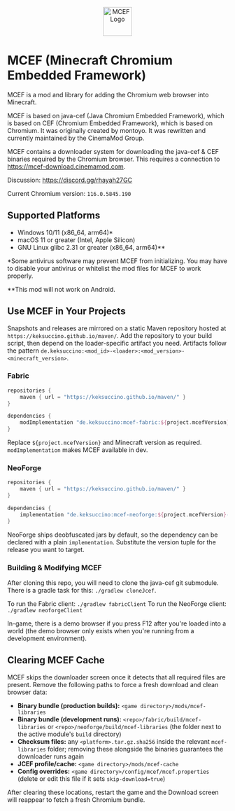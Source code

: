 <p align="center">
  <img src="https://github.com/CinemaMod/mcef/assets/30220598/938896d7-2589-49df-8f82-29266c64dfb7" alt="MCEF Logo" style="width:66px;height:66px;">
</p>

# MCEF (Minecraft Chromium Embedded Framework)

MCEF is a mod and library for adding the Chromium web browser into Minecraft.

MCEF is based on java-cef (Java Chromium Embedded Framework), which is based on CEF (Chromium Embedded Framework), which is based on Chromium. It was originally created by montoyo. It was rewritten and currently maintained by the CinemaMod Group.

MCEF contains a downloader system for downloading the java-cef & CEF binaries required by the Chromium browser. This requires a connection to https://mcef-download.cinemamod.com.

Discussion: https://discord.gg/rhayah27GC

Current Chromium version: `116.0.5845.190`

## Supported Platforms

- Windows 10/11 (x86_64, arm64)*
- macOS 11 or greater (Intel, Apple Silicon)
- GNU Linux glibc 2.31 or greater (x86_64, arm64)**

*Some antivirus software may prevent MCEF from initializing. You may have to disable your antivirus or whitelist the mod files for MCEF to work properly.

**This mod will not work on Android.

## Use MCEF in Your Projects

Snapshots and releases are mirrored on a static Maven repository hosted at `https://keksuccino.github.io/maven/`. Add the repository to your build script, then depend on the loader-specific artifact you need. Artifacts follow the pattern `de.keksuccino:<mod_id>-<loader>:<mod_version>-<minecraft_version>`.

### Fabric

```groovy
repositories {
    maven { url = "https://keksuccino.github.io/maven/" }
}

dependencies {
    modImplementation "de.keksuccino:mcef-fabric:${project.mcefVersion}-1.21.10"
}
```

Replace `${project.mcefVersion}` and Minecraft version as required. `modImplementation` makes MCEF available in dev.

### NeoForge

```groovy
repositories {
    maven { url = "https://keksuccino.github.io/maven/" }
}

dependencies {
    implementation "de.keksuccino:mcef-neoforge:${project.mcefVersion}-1.21.10"
}
```

NeoForge ships deobfuscated jars by default, so the dependency can be declared with a plain `implementation`. Substitute the version tuple for the release you want to target.

### Building & Modifying MCEF

After cloning this repo, you will need to clone the java-cef git submodule. There is a gradle task for this: `./gradlew cloneJcef`.

To run the Fabric client: `./gradlew fabricClient`
To run the NeoForge client: `./gradlew neoforgeClient`

In-game, there is a demo browser if you press F12 after you're loaded into a world (the demo browser only exists when you're running from a development environment).

## Clearing MCEF Cache

MCEF skips the downloader screen once it detects that all required files are present. Remove the following paths to force a fresh download and clean browser data:

- **Binary bundle (production builds):** `<game directory>/mods/mcef-libraries`
- **Binary bundle (development runs):** `<repo>/fabric/build/mcef-libraries` or `<repo>/neoforge/build/mcef-libraries` (the folder next to the active module's `build` directory)
- **Checksum files:** any `<platform>.tar.gz.sha256` inside the relevant `mcef-libraries` folder; removing these alongside the binaries guarantees the downloader runs again
- **JCEF profile/cache:** `<game directory>/mods/mcef-cache`
- **Config overrides:** `<game directory>/config/mcef/mcef.properties` (delete or edit this file if it sets `skip-download=true`)

After clearing these locations, restart the game and the Download screen will reappear to fetch a fresh Chromium bundle.
